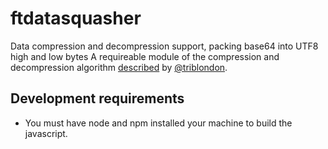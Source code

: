 ftdatasquasher
==============

Data compression and decompression support, packing base64 into UTF8 high and low bytes A requireable module of the compression and decompression algorithm [described](http://labs.ft.com/2012/06/text-re-encoding-for-optimising-storage-capacity-in-the-browser/) by [@triblondon](http://www.twitter.com/triblondon).

<!--A [PHP implementation](http://github.com/ftlabs/ftdatasquasher-php) also exists.-->

Development requirements
------------------------

- You must have node and npm installed your machine to build the javascript.
